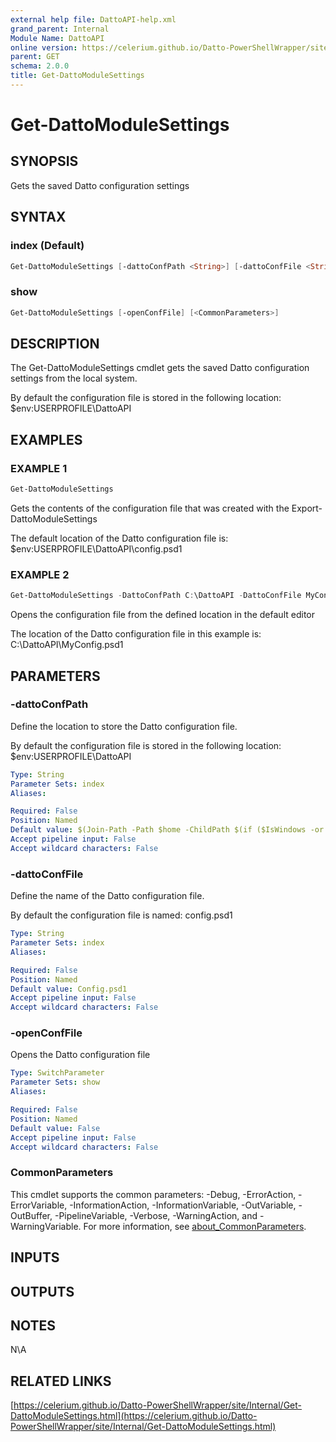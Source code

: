 ```yaml
---
external help file: DattoAPI-help.xml
grand_parent: Internal
Module Name: DattoAPI
online version: https://celerium.github.io/Datto-PowerShellWrapper/site/Internal/Get-DattoModuleSettings.html
parent: GET
schema: 2.0.0
title: Get-DattoModuleSettings
---
```


# Get-DattoModuleSettings

## SYNOPSIS
Gets the saved Datto configuration settings

## SYNTAX

### index (Default)
```powershell
Get-DattoModuleSettings [-dattoConfPath <String>] [-dattoConfFile <String>] [<CommonParameters>]
```

### show
```powershell
Get-DattoModuleSettings [-openConfFile] [<CommonParameters>]
```

## DESCRIPTION
The Get-DattoModuleSettings cmdlet gets the saved Datto configuration settings
from the local system.

By default the configuration file is stored in the following location:
    $env:USERPROFILE\DattoAPI

## EXAMPLES

### EXAMPLE 1
```powershell
Get-DattoModuleSettings
```

Gets the contents of the configuration file that was created with the
Export-DattoModuleSettings

The default location of the Datto configuration file is:
    $env:USERPROFILE\DattoAPI\config.psd1

### EXAMPLE 2
```powershell
Get-DattoModuleSettings -DattoConfPath C:\DattoAPI -DattoConfFile MyConfig.psd1 -openConfFile
```

Opens the configuration file from the defined location in the default editor

The location of the Datto configuration file in this example is:
    C:\DattoAPI\MyConfig.psd1

## PARAMETERS

### -dattoConfPath
Define the location to store the Datto configuration file.

By default the configuration file is stored in the following location:
    $env:USERPROFILE\DattoAPI

```yaml
Type: String
Parameter Sets: index
Aliases:

Required: False
Position: Named
Default value: $(Join-Path -Path $home -ChildPath $(if ($IsWindows -or $PSEdition -eq 'Desktop'){"DattoAPI"}else{".DattoAPI"}) )
Accept pipeline input: False
Accept wildcard characters: False
```

### -dattoConfFile
Define the name of the Datto configuration file.

By default the configuration file is named:
    config.psd1

```yaml
Type: String
Parameter Sets: index
Aliases:

Required: False
Position: Named
Default value: Config.psd1
Accept pipeline input: False
Accept wildcard characters: False
```

### -openConfFile
Opens the Datto configuration file

```yaml
Type: SwitchParameter
Parameter Sets: show
Aliases:

Required: False
Position: Named
Default value: False
Accept pipeline input: False
Accept wildcard characters: False
```

### CommonParameters
This cmdlet supports the common parameters: -Debug, -ErrorAction, -ErrorVariable, -InformationAction, -InformationVariable, -OutVariable, -OutBuffer, -PipelineVariable, -Verbose, -WarningAction, and -WarningVariable. For more information, see [about_CommonParameters](http://go.microsoft.com/fwlink/?LinkID=113216).

## INPUTS

## OUTPUTS

## NOTES
N\A

## RELATED LINKS

[https://celerium.github.io/Datto-PowerShellWrapper/site/Internal/Get-DattoModuleSettings.html](https://celerium.github.io/Datto-PowerShellWrapper/site/Internal/Get-DattoModuleSettings.html)

